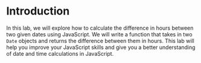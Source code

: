 # Introduction

In this lab, we will explore how to calculate the difference in hours between two given dates using JavaScript. We will write a function that takes in two `Date` objects and returns the difference between them in hours. This lab will help you improve your JavaScript skills and give you a better understanding of date and time calculations in JavaScript.
